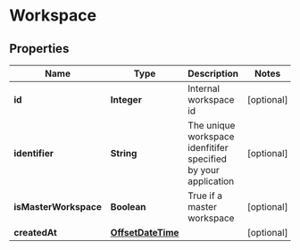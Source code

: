 

# Workspace

## Properties

Name | Type | Description | Notes
------------ | ------------- | ------------- | -------------
**id** | **Integer** | Internal workspace id |  [optional]
**identifier** | **String** | The unique workspace idenfitifer specified by your application |  [optional]
**isMasterWorkspace** | **Boolean** | True if a master workspace |  [optional]
**createdAt** | [**OffsetDateTime**](OffsetDateTime.md) |  |  [optional]




